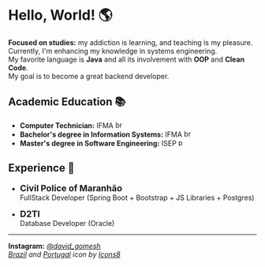 # Hello, World! 🌎

**Focused on studies:** my addiction is learning, and teaching is my pleasure.<br>
Currently, I'm enhancing my knowledge in systems engineering.<br>
My favorite language is **Java** and all its involvement with **OOP** and **Clean Code**.<br>
My goal is to become a great backend developer.<br>

## Academic Education 📚
- **Computer Technician:** IFMA <img width="15" height="15" src="https://img.icons8.com/color/48/brazil-circular.png" alt="brazil-circular"/>
- **Bachelor's degree in Information Systems:** IFMA <img width="15" height="15" src="https://img.icons8.com/color/48/brazil-circular.png" alt="brazil-circular"/>
- **Master's degree in Software Engineering:** ISEP <img width="15" height="15" src="https://img.icons8.com/color/48/portugal-circular.png" alt="portugal-circular"/>

## Experience 🏢

- **<span style="font-size: 1.1rem;">Civil Police of Maranhão</span><br>**
FullStack Developer (Spring Boot + Bootstrap + JS Libraries + Postgres)<br>

- **<span style="font-size: 1.1rem;">D2TI</span><br>**
Database Developer (Oracle)<br>

-----
**Instagram:** [*@david_gomesh*](https://www.instagram.com/david_gomesh)<br>
*<a href="https://icons8.com/icon/zHmH8HpOmM90/brasil">Brazil</a> and <a href="https://icons8.com/icon/YH8SIHwSmghn/portugal">Portugal</a> icon by <a href="https://icons8.com">Icons8</a>*
